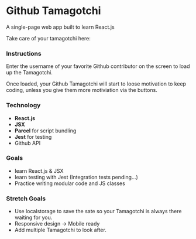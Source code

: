 # Github Tamagotchi

A single-page web app built to learn React.js

Take care of your tamagotchi here:

### Instructions

Enter the username of your favorite Github contributor on the screen to load up the Tamagotchi.

Once loaded, your Github Tamagotchi will start to loose motivation to keep coding, unless you give them more motiviation via the buttons.

### Technology

* **React.js**
* **JSX**
* **Parcel** for script bundling
* **Jest** for testing
* Github API

### Goals

* learn React.js & JSX
* learn testing with Jest (Integration tests pending...)
* Practice writing modular code and JS classes

### Stretch Goals

* Use localstorage to save the sate so your Tamagotchi is always there waiting for you.
* Responsive design -> Mobile ready
* Add multiple Tamagotchi to look after.
